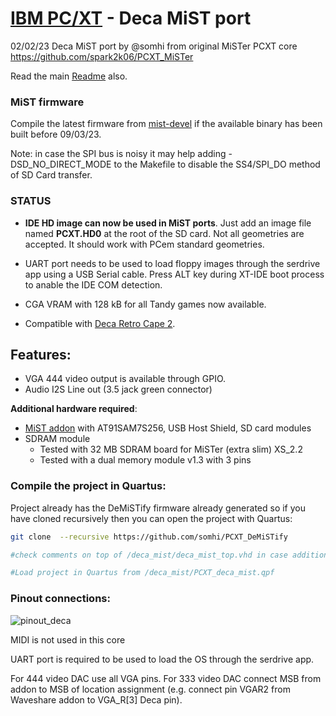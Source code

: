 # [IBM PC/XT](https://en.wikipedia.org/wiki/IBM_Personal_Computer_XT)  - Deca MiST port

02/02/23 Deca MiST port by @somhi from original MiSTer PCXT core  https://github.com/spark2k06/PCXT_MiSTer

Read the main [Readme](https://github.com/somhi/PCXT_DeMiSTify) also.

### MiST firmware

Compile the latest firmware from [mist-devel](https://github.com/mist-devel/mist-firmware) if the available binary has been built before 09/03/23.

Note: in case the  SPI bus is noisy it may help adding -DSD_NO_DIRECT_MODE to the Makefile to disable the SS4/SPI_DO method of SD Card transfer. 

### STATUS

* **IDE HD image can now be used in MiST ports**. Just add an image file named **PCXT.HD0** at the root of the SD card. Not all geometries are accepted. It should work with PCem standard geometries.
* UART port needs to be used to load floppy images through the serdrive app using a USB Serial cable. Press ALT key during XT-IDE boot process to anable the IDE COM detection.
* CGA VRAM with 128 kB for all Tandy games now available.

* Compatible with [Deca Retro Cape 2](https://github.com/somhi/DECA_retro_cape_2). 

## **Features:**

* VGA 444 video output is available through GPIO. 
* Audio I2S Line out (3.5 jack green connector) 

**Additional hardware required**:

- [MiST addon](https://github.com/somhi/MiSTdon) with AT91SAM7S256, USB Host Shield, SD card modules
- SDRAM module
  - Tested with 32 MB SDRAM board for MiSTer (extra slim) XS_2.2
  - Tested with a dual memory module v1.3 with 3 pins

### Compile the project in Quartus:

Project already has the DeMiSTify firmware already generated so if you have cloned recursively then you can open the project with Quartus:

```sh
git clone  --recursive https://github.com/somhi/PCXT_DeMiSTify

#check comments on top of /deca_mist/deca_mist_top.vhd in case additional actions are needed

#Load project in Quartus from /deca_mist/PCXT_deca_mist.qpf
```



### Pinout connections:

![pinout_deca](../DeMiSTify/Board/deca_mist/pinout_deca.png)

MIDI is not used in this core

UART port is required to be used to load the OS through the serdrive app.

For 444 video DAC use all VGA pins. For 333 video DAC connect MSB from addon to MSB of location assignment (e.g. connect pin VGAR2 from Waveshare addon to VGA_R[3] Deca pin).

